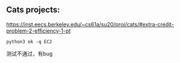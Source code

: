 ## Cats projects:

https://inst.eecs.berkeley.edu/~cs61a/su20/proj/cats/#extra-credit-problem-2-efficiency-1-pt

```
python3 ok -q EC2
```

测试不通过，有bug